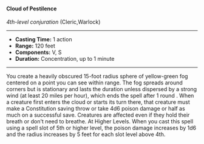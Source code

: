 #### Cloud of Pestilence
*4th-level conjuration* (Cleric,Warlock)
___
- **Casting Time:** 1 action
- **Range:** 120 feet
- **Components:** V, S
- **Duration:** Concentration, up to 1 minute
---
You create a heavily obscured 15-foot radius sphere
of yellow-green fog centered on a point you can see
within range. The fog spreads around corners but is
stationary and lasts the duration unless dispersed
by a strong wind (at least 20 miles per hour), which
ends the spell after 1 round .
When a creature first enters the cloud or starts its
turn there, that creature must make a Constitution
saving throw or take 4d6 poison damage or half as
much on a successful save. Creatures are affected
even if they hold their breath or don't need to
breathe.
At Higher Levels. When you cast this spell using
a spell slot of 5th or higher level, the poison damage
increases by 1d6 and the radius increases by 5 feet
for each slot level above 4th.

